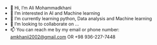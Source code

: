- 👋 Hi, I’m Ali Mohammadkhani
- 👀 I’m interested in AI and Machine learning
- 🌱 I’m currently learning python, Data analysis and Machine learning
- 💞️ I’m looking to collaborate on ...
- 📫 You can reach me by my email or phone number: amkhanii2002@gmail.com OR +98 936-227-7448

<!---
amkhanii/amkhanii is a ✨ special ✨ repository because its `README.md` (this file) appears on your GitHub profile.
You can click the Preview link to take a look at your changes.
--->
